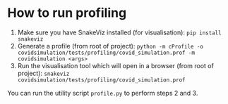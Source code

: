 # How to run profiling

1. Make sure you have SnakeViz installed (for visualisation): `pip install snakeviz`
2. Generate a profile (from root of project): `python -m cProfile -o covidsimulation/tests/profiling/covid_simulation.prof -m covidsimulation <args>`
3. Run the visualisation tool which will open in a browser (from root of project): `snakeviz covidsimulation/tests/profiling/covid_simulation.prof`

You can run the utility script `profile.py` to perform steps 2 and 3.